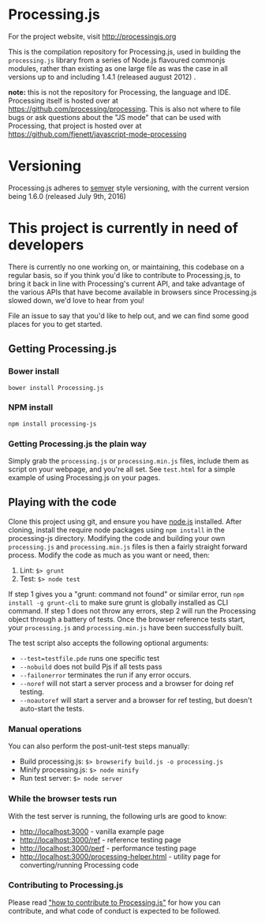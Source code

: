 # Processing.js

For the project website, visit http://processingjs.org

This is the compilation repository for Processing.js, used in building the `processing.js` library from a series of Node.js flavoured commonjs modules, rather than existing as one large file as was the case in all versions up to and including  1.4.1 (released august 2012) .

**note:** this is not the repository for Processing, the language and IDE. Processing itself is hosted over at https://github.com/processing/processing. This is also not where to file bugs or ask questions about the "JS mode" that can be used with Processing, that project is hosted over at https://github.com/fjenett/javascript-mode-processing

# Versioning

Processing.js adheres to [semver](http://semver.org) style versioning, with the current version being 1.6.0 (released July 9th, 2016)

#  This project is currently in need of developers

There is currently no one working on, or maintaining, this codebase on a regular basis, so if you think you'd like to contribute to Processing.js, to bring it back in line with Processing's current API, and take advantage of the various APIs that have become available in browsers since Processing.js slowed down, we'd love to hear from you!

File an issue to say that you'd like to help out, and we can find some good places for you to get started.

## Getting Processing.js

### Bower install

`bower install Processing.js`

### NPM install

`npm install processing-js`

### Getting Processing.js the plain way

Simply grab the `processing.js` or `processing.min.js` files, include them as script on your webpage, and you're all set. See `test.html` for a simple example of using Processing.js on your pages.

## Playing with the code

Clone this project using git, and ensure you have [node.js](http://nodejs.org) installed. After cloning, install the require node packages using `npm install` in the processing-js directory. Modifying the code and building your own `processing.js` and `processing.min.js` files is then a fairly straight forward process. Modify the code as much as you want or need, then:

1. Lint: `$> grunt`
2. Test: `$> node test`

If step 1 gives you a "grunt: command not found" or similar error, run `npm install -g grunt-cli` to make sure grunt is globally installed as CLI command. If step 1 does not throw any errors, step 2 will run the Processing object through a battery of tests. Once the browser reference tests start, your `processing.js` and `processing.min.js` have been successfully built.

The test script also accepts the following optional arguments:

* `--test=testfile.pde` runs one specific test
* `--nobuild` does not build Pjs if all tests pass
* `--failonerror` terminates the run if any error occurs.
* `--noref` will not start a server process and a browser for doing ref testing.
* `--noautoref` will start a server and a browser for ref testing, but doesn't auto-start the tests.

### Manual operations

You can also perform the post-unit-test steps manually:

* Build processing.js: `$> browserify build.js -o processing.js`
* Minify processing.js: `$> node minify`
* Run test server: `$> node server`


### While the browser tests run

With the test server is running, the following urls are good to know:

* [http://localhost:3000](http://localhost:3000) - vanilla example page
* [http://localhost:3000/ref](http://localhost:3000/ref) - reference testing page
* [http://localhost:3000/perf](http://localhost:3000/perf) - performance testing page
* [http://localhost:3000/processing-helper.html](http://localhost:3000/processing-helper.html) - utility page for converting/running Processing code

### Contributing to Processing.js

Please read ["how to contribute to Processing.js"](CONTRIBUTING.md) for how you can contribute, and what code of conduct is expected to be followed.
